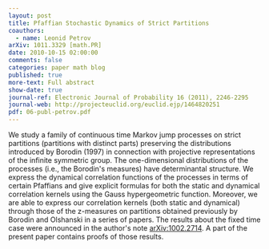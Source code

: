 ```yaml
---
layout: post
title: Pfaffian Stochastic Dynamics of Strict Partitions
coauthors:
  - name: Leonid Petrov
arXiv: 1011.3329 [math.PR]
date: 2010-10-15 02:00:00
comments: false
categories: paper math blog
published: true
more-text: Full abstract
show-date: true
journal-ref: Electronic Journal of Probability 16 (2011), 2246-2295
journal-web: http://projecteuclid.org/euclid.ejp/1464820251
pdf: 06-publ-petrov.pdf
---
```


We study a family of continuous time Markov jump processes on strict partitions (partitions with distinct parts) preserving the distributions introduced by Borodin (1997) in connection with projective representations of the infinite symmetric group.<!--more--> The one-dimensional distributions of the processes (i.e., the Borodin's measures) have determinantal structure. We express the dynamical correlation functions of the processes in terms of certain Pfaffians and give explicit formulas for both the static and dynamical correlation kernels using the Gauss hypergeometric function. Moreover, we are able to express our correlation kernels (both static and dynamical) through those of the z-measures on partitions obtained previously by Borodin and Olshanski in a series of papers.
The results about the fixed time case were announced in the author's note [arXiv:1002.2714](https://arxiv.org/abs/1002.2714). A part of the present paper contains proofs of those results.
